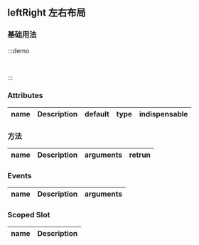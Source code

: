 <style>

</style>

<script>
  export default {
    methods: {
    
    },
    data() {
      return {
      
      };
    }
  };
</script>

## leftRight 左右布局

### 基础用法

:::demo
```html
 

```
:::





### Attributes
| name                  | Description            | default |   type   | indispensable |
| --------------------- | ---------------------- | :-----: | :------: | ------------- |


### 方法
| name          | Description | arguments | retrun |
| ------------- | ----------- | --------- | ------ |

### Events
| name              | Description  | arguments  |
| ----------------- | ------------ | :--------: |


### Scoped Slot
| name   | Description |
| ------ | ----------- |
